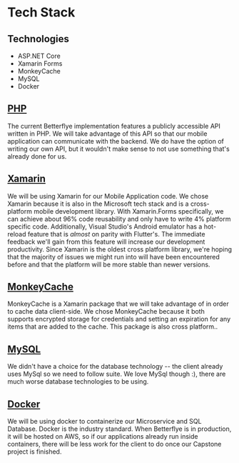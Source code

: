 # Tech Stack

## Technologies

- ASP.NET Core
- Xamarin Forms
- MonkeyCache
- MySQL
- Docker

## [PHP](https://www.php.net/)

The current Betterflye implementation features a publicly accessible API written in PHP. We will take advantage of this API so that our mobile application can communicate with the backend. We do have the option of writing our own API, but it wouldn't make sense to not use something that's already done for us.

## [Xamarin](https://dotnet.microsoft.com/apps/xamarin)

We will be using Xamarin for our Mobile Application code. We chose Xamarin because it is also in the Microsoft tech stack and is a cross-platform mobile development library. With Xamarin.Forms specifically, we can achieve about 96% code reusability and only have to write 4% platform specific code. Additionally, Visual Studio's Android emulator has a hot-reload feature that is *almost* on parity with Flutter's. The immediate feedback we'll gain from this feature will increase our development productivity. Since Xamarin is the oldest cross platform library, we're hoping that the majority of issues we might run into will have been encountered before and that the platform will be more stable than newer versions.

## [MonkeyCache](https://github.com/jamesmontemagno/monkey-cache)

MonkeyCache is a Xamarin package that we will take advantage of in order to cache data client-side. We chose MonkeyCache because it both supports encrypted storage for credentials and setting an expiration for any items that are added to the cache. This package is also cross platform..

## [MySQL](https://www.mysql.com/)

We didn't have a choice for the database technology -- the client already uses MySql so we need to follow suite. We love MySql though :), there are much worse database technologies to be using.

## [Docker](https://www.docker.com/)

We will be using docker to containerize our Microservice and SQL Database. Docker is the industry standard. When Betterflye is in production, it will be hosted on AWS, so if our applications already run inside containers, there will be less work for the client to do once our Capstone project is finished.
